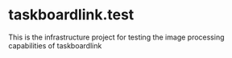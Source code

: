 # taskboardlink.test
This is the infrastructure project for testing the image processing capabilities of taskboardlink
